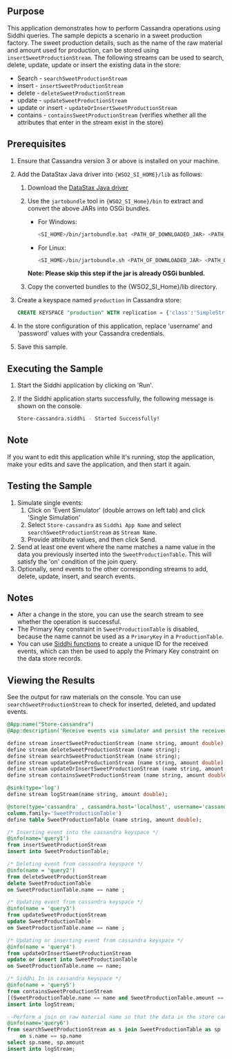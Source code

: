 ## Purpose

This application demonstrates how to perform Cassandra operations using Siddhi queries. The sample depicts a scenario in a sweet production factory. The sweet production details, such as the name of the raw material and amount used for production, can be stored using `insertSweetProductionStream`. The following streams can be used to search, delete, update, update or insert the existing data in the store:

* Search - `searchSweetProductionStream`
* insert - `insertSweetProductionStream`
* delete - `deleteSweetProductionStream`
* update - `updateSweetProductionStream`
* update or insert - `updateOrInsertSweetProductionStream`
* contains - `containsSweetProductionStream` (verifies whether all the attributes that enter in the stream exist in the store)

## Prerequisites

1. Ensure that Cassandra version 3 or above is installed on your machine.
2. Add the DataStax Java driver into `{WSO2_SI_HOME}/lib` as follows:
    1. Download the [DataStax Java driver](https://repo1.maven.org/maven2/com/datastax/cassandra/cassandra-driver-core/3.3.2/cassandra-driver-core-3.3.2.jar)
    2. Use the `jartobundle` tool in `{WSO2_SI_Home}/bin` to extract and convert the above JARs into OSGi bundles.

        * For Windows:

            ```bash
            <SI_HOME>/bin/jartobundle.bat <PATH_OF_DOWNLOADED_JAR> <PATH_OF_CONVERTED_JAR>
            ```

        * For Linux:

            ```bash
            <SI_HOME>/bin/jartobundle.sh <PATH_OF_DOWNLOADED_JAR> <PATH_OF_CONVERTED_JAR>
            ```

        **Note: Please skip this step if the jar is already OSGi bunbled.**

    3. Copy the converted bundles to the {WSO2_SI_Home}/lib directory.

3. Create a keyspace named `production` in Cassandra store:

    ```sql
    CREATE KEYSPACE "production" WITH replication = {'class':'SimpleStrategy', 'replication_factor':1};
    ```

4. In the store configuration of this application, replace 'username' and 'password' values with your Cassandra credentials.
5. Save this sample.

## Executing the Sample

1. Start the Siddhi application by clicking on 'Run'.
2. If the Siddhi application starts successfully, the following message is shown on the console.

    ```bash
    Store-cassandra.siddhi - Started Successfully!
    ```

## Note

If you want to edit this application while it's running, stop the application, make your edits and save the application, and then start it again.

## Testing the Sample

1. Simulate single events:
    1. Click on 'Event Simulator' (double arrows on left tab) and click 'Single Simulation'
    2. Select `Store-cassandra` as `Siddhi App Name` and select `searchSweetProductionStream` as `Stream Name`.
    3. Provide attribute values, and then click Send.
2. Send at least one event where the name matches a name value in the data you previously inserted into the `SweetProductionTable`. This will satisfy the 'on' condition of the join query.
3. Optionally, send events to the other corresponding streams to add, delete, update, insert, and search events.

## Notes

* After a change in the store, you can use the search stream to see whether the operation is successful.
* The Primary Key constraint in `SweetProductionTable` is disabled, because the name cannot be used as a `PrimaryKey` in a `ProductionTable`.
* You can use [Siddhi functions](http://wso2.github.io/siddhi/documentation/siddhi-4.0/#function) to create a unique ID for the received events, which can then be used to apply the Primary Key constraint on the data store records.

## Viewing the Results

See the output for raw materials on the console. You can use `searchSweetProductionStream` to check for inserted, deleted, and updated events.

```sql
@App:name("Store-cassandra")
@App:description('Receive events via simulator and persist the received data in the store.')

define stream insertSweetProductionStream (name string, amount double);
define stream deleteSweetProductionStream (name string);
define stream searchSweetProductionStream (name string);
define stream updateSweetProductionStream (name string, amount double);
define stream updateOrInsertSweetProductionStream (name string, amount double);
define stream containsSweetProductionStream (name string, amount double);

@sink(type='log')
define stream logStream(name string, amount double);

@store(type='cassandra' , cassandra.host='localhost', username='cassandra', password='cassandra',keyspace='production',
column.family='SweetProductionTable')
define table SweetProductionTable (name string, amount double);

/* Inserting event into the cassandra keyspace */
@info(name='query1')
from insertSweetProductionStream
insert into SweetProductionTable;

/* Deleting event from cassandra keyspace */
@info(name = 'query2')
from deleteSweetProductionStream
delete SweetProductionTable
on SweetProductionTable.name == name ;

/* Updating event from cassandra keyspace */
@info(name = 'query3')
from updateSweetProductionStream
update SweetProductionTable
on SweetProductionTable.name == name ;

/* Updating or inserting event from cassandra keyspace */
@info(name = 'query4')
from updateOrInsertSweetProductionStream
update or insert into SweetProductionTable
on SweetProductionTable.name == name;

/* Siddhi In in cassandra keyspace */
@info(name = 'query5')
from containsSweetProductionStream
[(SweetProductionTable.name == name and SweetProductionTable.amount == amount) in SweetProductionTable]
insert into logStream;

--Perform a join on raw material name so that the data in the store can be viewed
@info(name='query6')
from searchSweetProductionStream as s join SweetProductionTable as sp
    on s.name == sp.name
select sp.name, sp.amount
insert into logStream;
```
